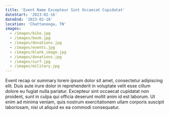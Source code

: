 ```yaml
---
title: 'Event Name Excepteur Sint Occaecat Cupidatat'
dateStart: '2023-02-16'
dateEnd: '2023-02-18'
location: 'Chattanooga, TN'
images:
  - /images/bike.jpg
  - /images/book.jpg
  - /images/donations.jpg
  - /images/events.jpg
  - /images/blank_image.jpg
  - /images/donations.jpg
  - /images/surf.jpg
  - /images/military.jpg
---
```

Event recap or summary lorem ipsum dolor sit amet, consectetur adipiscing elit. Duis aute irure dolor in reprehenderit in voluptate velit esse cillum dolore eu fugiat nulla pariatur. Excepteur sint occaecat cupidatat non proident, sunt in culpa qui officia deserunt mollit anim id est laborum. Ut enim ad minima veniam, quis nostrum exercitationem ullam corporis suscipit laboriosam, nisi ut aliquid ex ea commodi consequatur.
